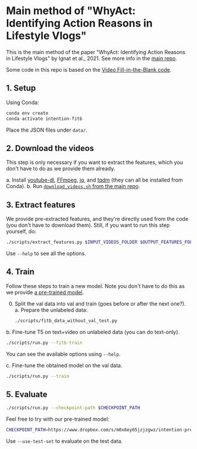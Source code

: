 # Main method of "WhyAct: Identifying Action Reasons in Lifestyle Vlogs"

This is the main method of the paper "WhyAct: Identifying Action Reasons in Lifestyle Vlogs" by Ignat et al., 2021.
See more info in the [main repo](https://github.com/michigannlp/vlog_action_reason).

Some code in this repo is based on the [Video Fill-in-the-Blank
code](https://github.com/MichiganNLP/video-fill-in-the-blank).

## 1. Setup

Using Conda:

```bash
conda env create
conda activate intention-fitb
```

Place the JSON files under `data/`.

## 2. Download the videos

This step is only necessary if you want to extract the features, which you don't have to do as we provide them already.

a. Install [youtube-dl](https://youtube-dl.org/), [FFmpeg](https://www.ffmpeg.org/),
   [jq](https://stedolan.github.io/jq/), and [tqdm](https://github.com/tqdm/tqdm) (they can all be installed from 
   Conda).
b. Run [`download_videos.sh` from the main
   repo](https://github.com/MichiganNLP/vlog_action_reason/blob/master/download_videos.sh).

## 3. Extract features

We provide pre-extracted features, and they're directly used from the code (you don't have to download them).
Still, if you want to run this step yourself, do:

```bash
./scripts/extract_features.py $INPUT_VIDEOS_FOLDER $OUTPUT_FEATURES_FOLDER
```

Use `--help` to see all the options.

## 4. Train

Follow these steps to train a new model. Note you don't have to do this as we provide [a pre-trained
model](https://www.dropbox.com/s/m0x6ey65jzjzgwz/intention-pretrained.ckpt?dl=1).

0. Split the val data into val and train (goes before or after the next one?).
a. Prepare the unlabeled data:

   ```bash
   ./scripts/fitb_data_without_val_test.py 
   ```

b. Fine-tune T5 on text+video on unlabeled data (you can do text-only).

   ```bash
   ./scripts/run.py --fitb-train
   ```

   You can see the available options using `--help`.

c. Fine-tune the obtained model on the val data.

   ```bash
   ./scripts/run.py --train
   ```

## 5. Evaluate

```bash
./scripts/run.py --checkpoint-path $CHECKPOINT_PATH
```

Feel free to try with our pre-trained model:

```bash
CHECKPOINT_PATH=https://www.dropbox.com/s/m0x6ey65jzjzgwz/intention-pretrained.ckpt?dl=1
```

Use `--use-test-set` to evaluate on the test data.
